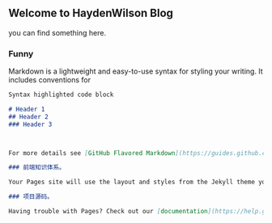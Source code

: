 ## Welcome to HaydenWilson Blog

 you can find something here.

### Funny

Markdown is a lightweight and easy-to-use syntax for styling your writing. It includes conventions for

```markdown
Syntax highlighted code block

# Header 1
## Header 2
### Header 3



For more details see [GitHub Flavored Markdown](https://guides.github.com/features/mastering-markdown/).

### 前端知识体系。

Your Pages site will use the layout and styles from the Jekyll theme you have selected in your [repository settings](https://github.com/HaydenWilson/HaydenWilson.github.io/settings). The name of this theme is saved in the Jekyll `_config.yml` configuration file.

### 项目源码。

Having trouble with Pages? Check out our [documentation](https://help.github.com/categories/github-pages-basics/) or [contact support](https://github.com/contact) and we’ll help you sort it out.
